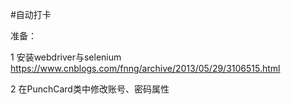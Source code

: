 #自动打卡

准备：

1 安装webdriver与selenium
https://www.cnblogs.com/fnng/archive/2013/05/29/3106515.html

2 在PunchCard类中修改账号、密码属性
